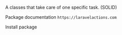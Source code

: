 
A classes that take care of one specific task. (SOLID)

Package documentation `https://laravelactions.com`

Install package 



